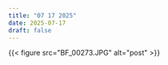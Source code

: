 ```yaml
---
title: "07 17 2025"
date: 2025-07-17
draft: false
---
```


{{< figure src="BF_00273.JPG" alt="post" >}}


